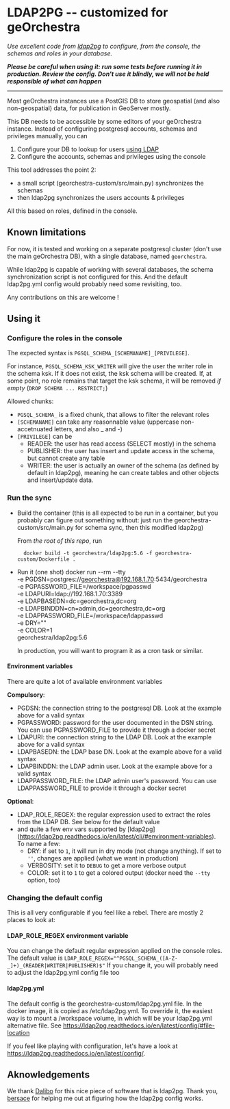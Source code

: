 # LDAP2PG -- customized for geOrchestra

_Use excellent code from [ldap2pg](https://github.com/dalibo/ldap2pg/) to configure, from the console, the schemas and roles in your database._

_**Please be careful when using it: run some tests before running it in production. Review the config. Don't use it blindly, we will not be held responsible of what can happen**_

---

Most geOrchestra instances use a PostGIS DB to store geospatial (and also non-geospatial) data, for publication in GeoServer mostly.

This DB needs to be accessible by some editors of your geOrchestra instance.
Instead of configuring postgresql accounts, schemas and privileges manually,
you can

1. Configure your DB to lookup for users [using LDAP](https://www.postgresql.org/docs/9.3/auth-methods.html#AUTH-LDAP)
2. Configure the accounts, schemas and privileges using the console

This tool addresses the point 2:
- a small script (georchestra-custom/src/main.py) synchronizes the schemas
- then ldap2pg synchronizes the users accounts & privileges

All this based on roles, defined in the console.


## Known limitations

For now, it is tested and working on a separate postgresql cluster (don't use the main geOrchestra DB), with a single database, named `georchestra`.

While ldap2pg is capable of working with several databases, the schema synchronization script is not configured for this. And the default ldap2pg.yml config would probably need some revisiting, too.

Any contributions on this are welcome !


## Using it

### Configure the roles in the console

The expected syntax is `PGSQL_SCHEMA_[SCHEMANAME]_[PRIVILEGE]`.

For instance, `PGSQL_SCHEMA_KSK_WRITER` will give the user the writer role in the schema ksk. If it does not exist, the ksk schema will be created. If, at some point, no role remains that target the ksk schema, it will be removed _if empty_ (`DROP SCHEMA ... RESTRICT;`)

Allowed chunks:
- `PGSQL_SCHEMA_` is a fixed chunk, that allows to filter the relevant roles
- `[SCHEMANAME]` can take any reasonnable value (uppercase non-accetnuated letters, and also _ and -)
- `[PRIVILEGE]` can be
  - READER: the user has read access (SELECT mostly) in the schema
  - PUBLISHER: the user has insert and update access in the schema, but cannot create any table
  - WRITER: the user is actually an owner of the schema (as defined by default in ldap2pg), meaning he can create tables and other objects and insert/update data.



### Run the sync

- Build the container (this is all expected to be run in a container, but you probably can figure out something without: just run the georchestra-custom/src/main.py for schema sync, then this modified ldap2pg)

  From *the root of this repo*, run

        docker build -t georchestra/ldap2pg:5.6 -f georchestra-custom/Dockerfile .

- Run it (one shot)
      docker run --rm --tty \
        -e PGDSN=postgres://georchestra@192.168.1.70:5434/georchestra \
        -e PGPASSWORD_FILE=/workspace/pgpasswd \
        -e LDAPURI=ldap://192.168.1.70:3389 \
        -e LDAPBASEDN=dc=georchestra,dc=org \
        -e LDAPBINDDN=cn=admin,dc=georchestra,dc=org \
        -e LDAPPASSWORD_FILE=/workspace/ldappasswd \
        -e DRY="" \
        -e COLOR=1 \
        georchestra/ldap2pg:5.6

    In production, you will want to program it as a cron task or similar.

#### Environment variables
There are quite a lot of available environment variables

**Compulsory**:
- PGDSN: the connection string to the postgresql DB. Look at the example above for a valid syntax
- PGPASSWORD: password for the user documented in the DSN string. You can use PGPASSWORD_FILE to provide it through a docker secret
- LDAPURI: the connection string to the LDAP DB. Look at the example above for a valid syntax
- LDAPBASEDN: the LDAP base DN. Look at the example above for a valid syntax
- LDAPBINDDN: the LDAP admin user. Look at the example above for a valid syntax
- LDAPPASSWORD_FILE: the LDAP admin user's password. You can use LDAPPASSWORD_FILE to provide it through a docker secret

**Optional**:
- LDAP_ROLE_REGEX: the regular expression used to extract the roles from the LDAP DB. See below for the default value
- and quite a few env vars supported by [ldap2pg] (https://ldap2pg.readthedocs.io/en/latest/cli/#environment-variables). To name a few:
  - DRY: if set to `1`, it will run in dry mode (not change anything). If set to `''`, changes are applied (what we want in production)
  - VERBOSITY: set it to `DEBUG` to get a more verbose output
  - COLOR: set it to `1` to get a colored output (docker need the `--tty` option, too)


### Changing the default config

This is all very configurable if you feel like a rebel. There are mostly 2 places to look at:

#### LDAP_ROLE_REGEX environment variable

You can change the default regular expression applied on the console roles. The default value is
`LDAP_ROLE_REGEX="^PGSQL_SCHEMA_([A-Z-_]+)_(READER|WRITER|PUBLISHER)$"`
If you change it, you will probably need to adjust the ldap2pg.yml config file too

#### ldap2pg.yml

The default config is the georchestra-custom/ldap2pg.yml file. In the docker image, it is copied as /etc/ldap2pg.yml.
To override it, the easiest way is to mount a /workspace volume, in which will be your ldap2pg.yml alternative file. See https://ldap2pg.readthedocs.io/en/latest/config/#file-location

If you feel like playing with configuration, let's have a look at https://ldap2pg.readthedocs.io/en/latest/config/.


## Aknowledgements
We thank [Dalibo](https://github.com/dalibo) for this nice piece of software that is ldap2pg. Thank you, [bersace](https://github.com/bersace) for helping me out at figuring how the ldap2pg config works.
